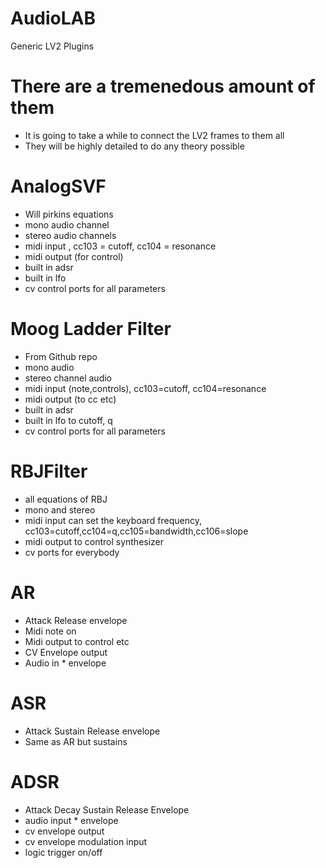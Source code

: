 # AudioLAB
 Generic LV2 Plugins

# There are a tremenedous amount of them
* It is going to take a while to connect the LV2 frames to them all
* They will be highly detailed to do any theory possible

# AnalogSVF
* Will pirkins equations
* mono audio channel
* stereo audio channels
* midi input , cc103 = cutoff, cc104 = resonance
* midi output (for control)
* built in adsr
* built in lfo
* cv control ports for all parameters

# Moog Ladder Filter
* From Github repo
* mono audio
* stereo channel audio
* midi input (note,controls), cc103=cutoff, cc104=resonance
* midi output (to cc etc)
* built in adsr
* built in lfo to cutoff, q
* cv control ports for all parameters

# RBJFilter
* all equations of RBJ
* mono and stereo
* midi input can set the keyboard frequency, cc103=cutoff,cc104=q,cc105=bandwidth,cc106=slope
* midi output to control synthesizer
* cv ports for everybody

# AR
* Attack Release envelope
* Midi note on
* Midi output to control etc
* CV Envelope output
* Audio in * envelope

# ASR
* Attack Sustain Release envelope
* Same as AR but sustains

# ADSR
* Attack Decay Sustain Release Envelope
* audio input * envelope
* cv envelope output
* cv envelope modulation input
* logic trigger on/off

